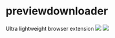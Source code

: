 # previewdownloader
Ultra lightweight browser extension
![](https://i.ibb.co/HKxhhNf/img1.png)
![](https://i.ibb.co/dfC9sTD/img2.png)
